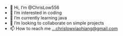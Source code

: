 - 👋 Hi, I’m @ChrisLow556
- 👀 I’m interested in coding
- 🌱 I’m currently learning java
- 💞️ I’m looking to collaborate on simple projects
- 📫 How to reach me ...chrislowxiaohiang@gmail.com

<!---
ChrisLow556/ChrisLow556 is a ✨ special ✨ repository because its `README.md` (this file) appears on your GitHub profile.
You can click the Preview link to take a look at your changes.
--->
